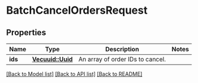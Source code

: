 # BatchCancelOrdersRequest

## Properties

Name | Type | Description | Notes
------------ | ------------- | ------------- | -------------
**ids** | [**Vec<uuid::Uuid>**](uuid::Uuid.md) | An array of order IDs to cancel. | 

[[Back to Model list]](../README.md#documentation-for-models) [[Back to API list]](../README.md#documentation-for-api-endpoints) [[Back to README]](../README.md)


